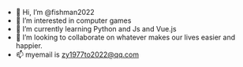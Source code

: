 - 👋 Hi, I’m @fishman2022
- 👀 I’m interested in computer games
- 🌱 I’m currently learning Python and Js and Vue.js
- 💞️ I’m looking to collaborate on whatever makes our lives easier and happier.
- 📫 myemail is zy1977to2022@qq.com

<!---
fishman2022/fishman2022 is a ✨ special ✨ repository because its `README.md` (this file) appears on your GitHub profile.
You can click the Preview link to take a look at your changes.
--->
